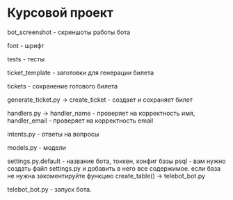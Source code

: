 # Курсовой проект

bot_screenshot - скриншоты работы бота

font - шрифт

tests - тесты

ticket_template - заготовки для генерации билета

tickets - сохранение готового билета

generate_ticket.py -> create_ticket - создает и сохраняет билет

handlers.py -> handler_name - проверяет на корректность имя, handler_email - проверяет на корректность email

intents.py - ответы на вопросы

models.py - модели

settings.py.default - название бота, токкен, конфиг базы psql - вам нужно создать файл settings.py и добавить в него все содержимое.
если база не нужна закоментируйте функцию create_table() -> telebot_bot.py

telebot_bot.py - запуск бота.
